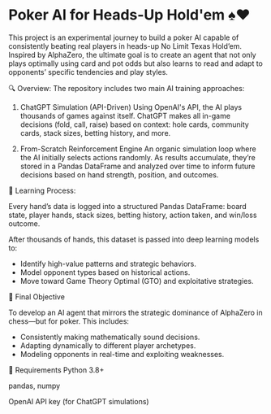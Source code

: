 # Poker AI for Heads-Up Hold'em ♠️♥️

This project is an experimental journey to build a poker AI capable of consistently beating real players in heads-up No Limit Texas Hold’em. Inspired by AlphaZero, the ultimate goal is to create an agent that not only plays optimally using card and pot odds but also learns to read and adapt to opponents’ specific tendencies and play styles.

🔍 Overview:
The repository includes two main AI training approaches:

1. ChatGPT Simulation (API-Driven)
Using OpenAI's API, the AI plays thousands of games against itself. ChatGPT makes all in-game decisions (fold, call, raise) based on context: hole cards, community cards, stack sizes, betting history, and more.

2. From-Scratch Reinforcement Engine
An organic simulation loop where the AI initially selects actions randomly. As results accumulate, they’re stored in a Pandas DataFrame and analyzed over time to inform future decisions based on hand strength, position, and outcomes.

🧠 Learning Process:

Every hand’s data is logged into a structured Pandas DataFrame: board state, player hands, stack sizes, betting history, action taken, and win/loss outcome.

After thousands of hands, this dataset is passed into deep learning models to:

- Identify high-value patterns and strategic behaviors.
- Model opponent types based on historical actions.
- Move toward Game Theory Optimal (GTO) and exploitative strategies.

🎯 Final Objective

To develop an AI agent that mirrors the strategic dominance of AlphaZero in chess—but for poker. This includes:

- Consistently making mathematically sound decisions.
- Adapting dynamically to different player archetypes.
- Modeling opponents in real-time and exploiting weaknesses.

🚧 Requirements
Python 3.8+

pandas, numpy

OpenAI API key (for ChatGPT simulations)


